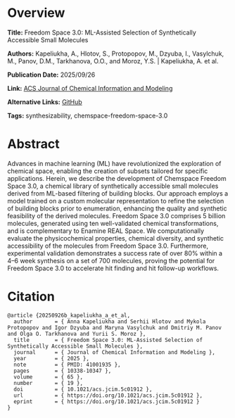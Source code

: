 # Overview
**Title:**
Freedom Space 3.0: ML-Assisted Selection of Synthetically Accessible Small Molecules

**Authors:**
Kapeliukha, A., Hlotov, S., Protopopov, M., Dzyuba, I., Vasylchuk, M., Panov, D.M., Tarkhanova, O.O., and Moroz, Y.S. |
Kapeliukha, A. et al.

**Publication Date:**
2025/09/26

**Link:**
[ACS Journal of Chemical Information and Modeling](https://pubs.acs.org/doi/10.1021/acs.jcim.5c01912)

**Alternative Links:**
[GitHub](https://github.com/ChemSpace-LLC/Freedom_Space_3)

**Tags:**
synthesizability, chemspace-freedom-space-3.0


# Abstract
Advances in machine learning (ML) have revolutionized the exploration of chemical space, enabling the creation of subsets tailored for specific applications.
Herein, we describe the development of Chemspace Freedom Space 3.0, a chemical library of synthetically accessible small molecules derived from ML-based filtering of building blocks.
Our approach employs a model trained on a custom molecular representation to refine the selection of building blocks prior to enumeration, enhancing the quality and synthetic feasibility of the derived molecules.
Freedom Space 3.0 comprises 5 billion molecules, generated using ten well-validated chemical transformations, and is complementary to Enamine REAL Space.
We computationally evaluate the physicochemical properties, chemical diversity, and synthetic accessibility of the molecules from Freedom Space 3.0.
Furthermore, experimental validation demonstrates a success rate of over 80% within a 4–6 week synthesis on a set of 700 molecules, proving the potential for Freedom Space 3.0 to accelerate hit finding and hit follow-up workflows.


# Citation
```
@article {20250926b_kapeliukha_a_et_al,
  author       = { Anna Kapeliukha and Serhii Hlotov and Mykola Protopopov and Igor Dzyuba and Maryna Vasylchuk and Dmitriy M. Panov and Olga O. Tarkhanova and Yurii S. Moroz },
  title        = { Freedom Space 3.0: ML-Assisted Selection of Synthetically Accessible Small Molecules },
  journal      = { Journal of Chemical Information and Modeling },
  year         = { 2025 },
  note         = { PMID: 41001935 },
  pages        = { 10338-10347 },
  volume       = { 65 },
  number       = { 19 },
  doi          = { 10.1021/acs.jcim.5c01912 },
  url          = { https://doi.org/10.1021/acs.jcim.5c01912 },
  eprint       = { https://doi.org/10.1021/acs.jcim.5c01912 }
}
```
